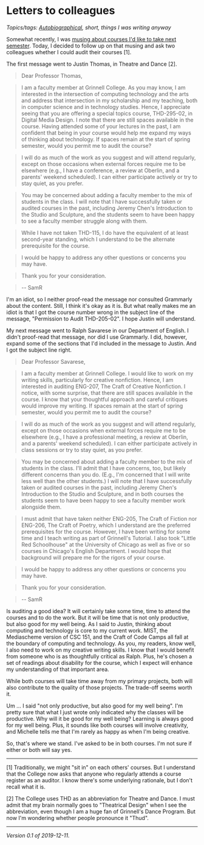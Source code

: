 Letters to colleagues
=====================

*Topics/tags: [Autobiographical](index-autobiographical), short, things I was writing anyway*

Somewhat recently, I was [musing about courses I'd like to take
next semester](choosing-courses-2019-11-18).  Today, I decided to
follow up on that musing and ask two colleagues whether I could
audit their courses [1].

The first message went to Justin Thomas, in Theatre and Dance [2].

> Dear Professor Thomas,

> I am a faculty member at Grinnell College.  As you may know, I am interested in the intersection of computing technology and the arts and address that intersection in my scholarship and my teaching, both in computer science and in technology studies.  Hence, I appreciate seeing that you are offering a special topics course, THD-295-02, in Digital Media Design.  I note that there are still spaces available in the course.   Having attended some of your lectures in the past, I am confident that being in your course would help me expand my ways of thinking about technology.  If spaces remain at the start of spring semester, would you permit me to audit the course?

> I will do as much of the work as you suggest and will attend regularly, except on those occasions when external forces require me to be elsewhere (e.g., I have a conference, a review at Oberlin, and a parents' weekend scheduled).  I can either participate actively or try to stay quiet, as you prefer.

> You may be concerned about adding a faculty member to the mix of students in the class.  I will note that I have successfully taken or audited courses in the past, including Jeremy Chen's Introduction to the Studio and Sculpture, and the students seem to have been happy to see a faculty member struggle along with them.

> While I have not taken THD-115, I do have the equivalent of at least second-year standing, which I understand to be the alternate prerequisite for the course.

> I would be happy to address any other questions or concerns you may have.

> Thank you for your consideration.

> -- SamR

I'm an idiot, so I neither proof-read the message nor consulted
Grammarly about the content.  Still, I think it's okay as it is.
But what really makes me an idiot is that I got the course number
wrong in the subject line of the message, "Permission to Audit
THD-205-02".  I hope Justin will understand.

My next message went to Ralph Savarese in our Department of English.
I didn't proof-read that message, nor did I use Grammarly.  I did,
however, expand some of the sections that I'd included in the message
to Justin.  And I got the subject line right.

> Dear Professor Savarese,

> I am a faculty member at Grinnell College.  I would like to work on my writing skills, particularly for creative nonfiction.  Hence, I am interested in auditing ENG-207, The Craft of Creative Nonfiction.  I notice, with some surprise, that there are still spaces available in the course.  I know that your thoughtful approach and careful critiques would improve my writing.  If spaces remain at the start of spring semester, would you permit me to audit the course?

> I will do as much of the work as you suggest and will attend regularly, except on those occasions when external forces require me to be elsewhere (e.g., I have a professional meeting, a review at Oberlin, and a parents' weekend scheduled).  I can either participate actively in class sessions or try to stay quiet, as you prefer.

> You may be concerned about adding a faculty member to the mix of students in the class.  I'll admit that I have concerns, too, but likely different concerns than you do.  (E.g., I'm concerned that I will write less well than the other students.) I will note that I have successfully taken or audited courses in the past, including Jeremy Chen's Introduction to the Studio and Sculpture, and in both courses the students seem to have been happy to see a faculty member work alongside them.

> I must admit that have taken neither ENG-205, The Craft of Fiction nor ENG-206, The Craft of Poetry, which I understand are the preferred prerequisites for the course.  However, I have been writing for some time and I teach writing as part of Grinnell's Tutorial.  I also took "Little Red Schoolhouse" at the University of Chicago as well as five or so courses in Chicago's English Department.  I would hope that background will prepare me for the rigors of your course.

> I would be happy to address any other questions or concerns you may have.

> Thank you for your consideration.

> -- SamR

Is auditing a good idea?  It will certainly take some time, time
to attend the courses and to do the work.  But it will be time that
is not only productive, but also good for my well being.  As I said
to Justin, thinking about computing and technology is core to my
current work.  MIST, the Mediascheme version of CSC 151, and the
Craft of Code Camps all fall at the boundary of computing and
technology.  As you, my readers, know well, I also need to work on
my creative writing skills.  I know that I would benefit from someone
who is as thoughtfully critical as Ralph.  Plus, he's chosen a set
of readings about disability for the course, which I expect will
enhance my understanding of that important area.

While both courses will take time away from my primary projects,
both will also contribute to the quality of those projects.  The
trade-off seems worth it.

Um ... I said "not only productive, but also good for my well being".
I'm pretty sure that what I just wrote only indicated why the classes
will be productive.  Why will it be good for my well being?  Learning
is always good for my well being.  Plus, it sounds like both courses
will involve creativity, and Michelle tells me that I'm rarely as
happy as when I'm being creative.

So, that's where we stand.  I've asked to be in both courses.  I'm not
sure if either or both will say yes.

---

[1] Traditionally, we might "sit in" on each others' courses.  But I
understand that the College now asks that anyone who regularly attends
a course register as an auditor.  I know there's some underlying rationale,
but I don't recall what it is.

[2] The College uses THD as an abbreviation for Theatre and Dance.
I must admit that my brain normally goes to "Theatrical Design"
when I see the abbreviation, even though I am a huge fan of Grinnell's
Dance Program.  But now I'm wondering whether people pronounce it "Thud".

---

*Version 0.1 of 2019-12-11.*

